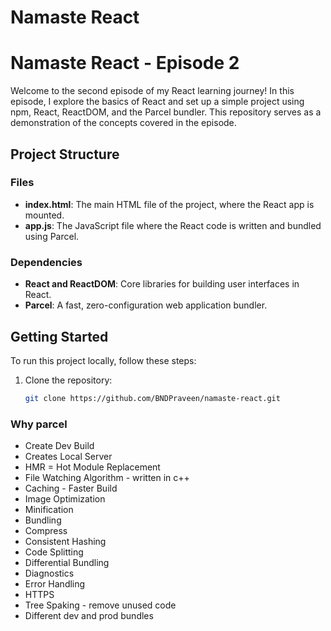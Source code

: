 # Namaste React

# Namaste React - Episode 2

Welcome to the second episode of my React learning journey! In this episode, I explore the basics of React and set up a simple project using npm, React, ReactDOM, and the Parcel bundler. This repository serves as a demonstration of the concepts covered in the episode.

## Project Structure

### Files
- **index.html**: The main HTML file of the project, where the React app is mounted.
- **app.js**: The JavaScript file where the React code is written and bundled using Parcel.

### Dependencies
- **React and ReactDOM**: Core libraries for building user interfaces in React.
- **Parcel**: A fast, zero-configuration web application bundler.

## Getting Started

To run this project locally, follow these steps:

1. Clone the repository:
   ```bash
   git clone https://github.com/BNDPraveen/namaste-react.git


### Why parcel

- Create Dev Build
- Creates Local Server
- HMR = Hot Module Replacement
- File Watching Algorithm - written in c++
- Caching - Faster Build
- Image Optimization
- Minification
- Bundling
- Compress
- Consistent Hashing
- Code Splitting
- Differential Bundling
- Diagnostics
- Error Handling
- HTTPS
- Tree Spaking - remove unused code
- Different dev and prod bundles
